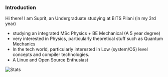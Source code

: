 ### Introduction
Hi there! I am Suprit, an Undergraduate studying at BITS Pilani (in my 3rd year) 
- studying an integrated MSc Physics + BE Mechanical (A 5 year degree)
- very interested in Physics, particularly theoretical stuff such as Quantum Mechanics
- In the tech world, particularly interested in Low (system/OS) level concepts and compiler technologies.
- A Linux and Open Source Enthusiast

![Stats](https://gh-readme-stats-vercel-p6pk7qw74-suprit-s-jahagirdars-projects.vercel.app/api?username=wassup05&theme=tokyonight&rank_icon=github&show_icons=true&include_all_commits=true)

